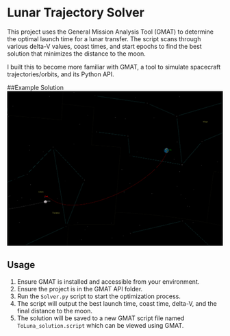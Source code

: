 # Lunar Trajectory Solver

This project uses the General Mission Analysis Tool (GMAT) to determine the optimal launch time for a lunar transfer. The script scans through various delta-V values, coast times, and start epochs to find the best solution that minimizes the distance to the moon.

I built this to become more familiar with GMAT, a tool to simulate spacecraft trajectories/orbits, and its Python API. 

##Example Solution
![alt](https://github.com/igobyjack/Lunar-Trajectory-Solver/blob/main/solved_trajectory.png)

## Usage

1. Ensure GMAT is installed and accessible from your environment.
2. Ensure the project is in the GMAT API folder.
3. Run the `Solver.py` script to start the optimization process.
4. The script will output the best launch time, coast time, delta-V, and the final distance to the moon.
5. The solution will be saved to a new GMAT script file named `ToLuna_solution.script` which can be viewed using GMAT. 

